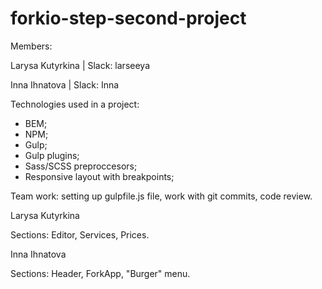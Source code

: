 # forkio-step-second-project
Members:

Larysa Kutyrkina | Slack: larseeya

Inna Ihnatova | Slack: Inna

Technologies used in a project:

- BEM;
- NPM;
- Gulp;
- Gulp plugins;
- Sass/SCSS preproccesors;
- Responsive layout with breakpoints;

Team work: setting up gulpfile.js file, work with git commits, code review.

Larysa Kutyrkina 

Sections: Editor, Services, Prices.

Inna Ihnatova

Sections: Header, ForkApp, "Burger" menu.
